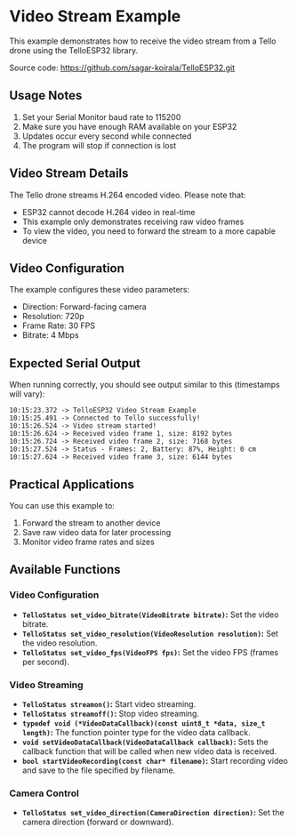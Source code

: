 # Video Stream Example

This example demonstrates how to receive the video stream from a Tello drone using the TelloESP32 library.

Source code: https://github.com/sagar-koirala/TelloESP32.git

## Usage Notes
1. Set your Serial Monitor baud rate to 115200
2. Make sure you have enough RAM available on your ESP32
3. Updates occur every second while connected
4. The program will stop if connection is lost

## Video Stream Details
The Tello drone streams H.264 encoded video. Please note that:
- ESP32 cannot decode H.264 video in real-time
- This example only demonstrates receiving raw video frames
- To view the video, you need to forward the stream to a more capable device

## Video Configuration
The example configures these video parameters:
- Direction: Forward-facing camera
- Resolution: 720p
- Frame Rate: 30 FPS
- Bitrate: 4 Mbps

## Expected Serial Output
When running correctly, you should see output similar to this (timestamps will vary):
```
10:15:23.372 -> TelloESP32 Video Stream Example
10:15:25.491 -> Connected to Tello successfully!
10:15:26.524 -> Video stream started!
10:15:26.624 -> Received video frame 1, size: 8192 bytes
10:15:26.724 -> Received video frame 2, size: 7168 bytes
10:15:27.524 -> Status - Frames: 2, Battery: 87%, Height: 0 cm
10:15:27.624 -> Received video frame 3, size: 6144 bytes
```

## Practical Applications
You can use this example to:
1. Forward the stream to another device
2. Save raw video data for later processing
3. Monitor video frame rates and sizes

## Available Functions
### Video Configuration

*   **`TelloStatus set_video_bitrate(VideoBitrate bitrate)`:** Set the video bitrate.
*   **`TelloStatus set_video_resolution(VideoResolution resolution)`:** Set the video resolution.
*   **`TelloStatus set_video_fps(VideoFPS fps)`:** Set the video FPS (frames per second).

### Video Streaming

*   **`TelloStatus streamon()`:** Start video streaming.
*   **`TelloStatus streamoff()`:** Stop video streaming.
*   **`typedef void (*VideoDataCallback)(const uint8_t *data, size_t length)`:**  The function pointer type for the video data callback.
*   **`void setVideoDataCallback(VideoDataCallback callback)`:** Sets the callback function that will be called when new video data is received.
*   **`bool startVideoRecording(const char* filename)`:** Start recording video and save to the file specified by filename.

### Camera Control

*   **`TelloStatus set_video_direction(CameraDirection direction)`:** Set the camera direction (forward or downward).